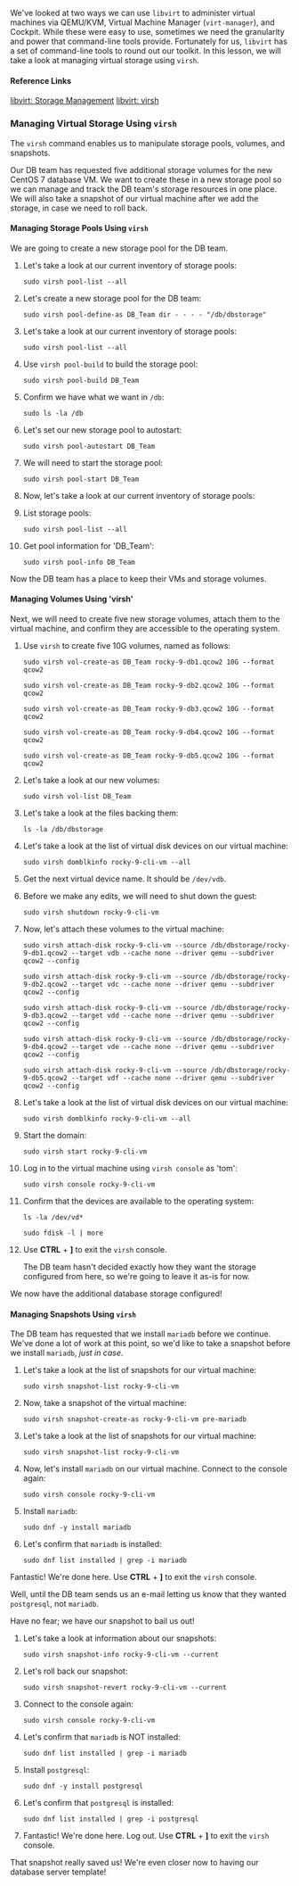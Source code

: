 We've looked at two ways we can use `libvirt` to administer virtual machines via QEMU/KVM, Virtual Machine Manager (`virt-manager`), and Cockpit.  While these were easy to use, sometimes we need the granularity and power that command-line tools provide.  Fortunately for us, `libvirt` has a set of command-line tools to round out our toolkit.  In this lesson, we will take a look at managing virtual storage using `virsh`.

#### Reference Links

[libvirt: Storage Management](https://libvirt.org/storage.html)
[libvirt: virsh](https://libvirt.org/manpages/virsh.html#synopsis)

### Managing Virtual Storage Using `virsh`

The `virsh` command enables us to manipulate storage pools, volumes, and snapshots.

Our DB team has requested five additional storage volumes for the new CentOS 7 database VM.  We want to create these in a new storage pool so we can manage and track the DB team's storage resources in one place.  We will also take a snapshot of our virtual machine after we add the storage, in case we need to roll back.

#### Managing Storage Pools Using `virsh`

We are going to create a new storage pool for the DB team.  

1. Let's take a look at our current inventory of storage pools:
    ```
    sudo virsh pool-list --all
    ```
2. Let's create a new storage pool for the DB team:
    ```
    sudo virsh pool-define-as DB_Team dir - - - - "/db/dbstorage"
    ```
3. Let's take a look at our current inventory of storage pools:
    ```
    sudo virsh pool-list --all
    ```
4. Use `virsh pool-build` to build the storage pool:
    ```
    sudo virsh pool-build DB_Team
    ```
5. Confirm we have what we want in `/db`:
    ```
    sudo ls -la /db
    ```
6. Let's set our new storage pool to autostart:
    ```
    sudo virsh pool-autostart DB_Team
    ```
7. We will need to start the storage pool:
    ```
    sudo virsh pool-start DB_Team
    ```
8. Now, let's take a look at our current inventory of storage pools:

9. List storage pools:
    ```
    sudo virsh pool-list --all
    ```
10. Get pool information for 'DB_Team':
    ```
    sudo virsh pool-info DB_Team
    ```
Now the DB team has a place to keep their VMs and storage volumes.

#### Managing Volumes Using 'virsh'

Next, we will need to create five new storage volumes, attach them to the virtual machine, and confirm they are accessible to the operating system.

1. Use `virsh` to create five 10G volumes, named as follows:
    ```
    sudo virsh vol-create-as DB_Team rocky-9-db1.qcow2 10G --format qcow2
    ```
    ```
    sudo virsh vol-create-as DB_Team rocky-9-db2.qcow2 10G --format qcow2
    ```
    ```
    sudo virsh vol-create-as DB_Team rocky-9-db3.qcow2 10G --format qcow2
    ```
    ```
    sudo virsh vol-create-as DB_Team rocky-9-db4.qcow2 10G --format qcow2
    ```
    ```
    sudo virsh vol-create-as DB_Team rocky-9-db5.qcow2 10G --format qcow2
    ```
2. Let's take a look at our new volumes:
    ```
    sudo virsh vol-list DB_Team
    ```
3. Let's take a look at the files backing them:
    ```
    ls -la /db/dbstorage
    ```
4. Let's take a look at the list of virtual disk devices on our virtual machine:
    ```
    sudo virsh domblkinfo rocky-9-cli-vm --all
    ```
5. Get the next virtual device name.  It should be `/dev/vdb`.

6. Before we make any edits, we will need to shut down the guest:
    ```
    sudo virsh shutdown rocky-9-cli-vm
    ```
7. Now, let's attach these volumes to the virtual machine:
    ```
    sudo virsh attach-disk rocky-9-cli-vm --source /db/dbstorage/rocky-9-db1.qcow2 --target vdb --cache none --driver qemu --subdriver qcow2 --config
    ```
    ```
    sudo virsh attach-disk rocky-9-cli-vm --source /db/dbstorage/rocky-9-db2.qcow2 --target vdc --cache none --driver qemu --subdriver qcow2 --config
    ```
    ```
    sudo virsh attach-disk rocky-9-cli-vm --source /db/dbstorage/rocky-9-db3.qcow2 --target vdd --cache none --driver qemu --subdriver qcow2 --config
    ```
    ```
    sudo virsh attach-disk rocky-9-cli-vm --source /db/dbstorage/rocky-9-db4.qcow2 --target vde --cache none --driver qemu --subdriver qcow2 --config
    ```
    ```
    sudo virsh attach-disk rocky-9-cli-vm --source /db/dbstorage/rocky-9-db5.qcow2 --target vdf --cache none --driver qemu --subdriver qcow2 --config
    ```
8. Let's take a look at the list of virtual disk devices on our virtual machine:
    ```
    sudo virsh domblkinfo rocky-9-cli-vm --all
    ```
9. Start the domain:
    ```
    sudo virsh start rocky-9-cli-vm
    ```
10. Log in to the virtual machine using `virsh console` as 'tom':
    ```
    sudo virsh console rocky-9-cli-vm
    ```
11. Confirm that the devices are available to the operating system:
    ```
    ls -la /dev/vd*
    ```
    ```
    sudo fdisk -l | more
    ```
12. Use **CTRL** + **]** to exit the `virsh` console.

    The DB team hasn't decided exactly how they want the storage configured from here, so we're going to leave it as-is for now.

We now have the additional database storage configured!

#### Managing Snapshots Using `virsh`

The DB team has requested that we install `mariadb` before we continue.  We've done a lot of work at this point, so we'd like to take a snapshot before we install `mariadb`, *just in case*.

1. Let's take a look at the list of snapshots for our virtual machine:
    ```
    sudo virsh snapshot-list rocky-9-cli-vm
    ```
2. Now, take a snapshot of the virtual machine:
    ```
    sudo virsh snapshot-create-as rocky-9-cli-vm pre-mariadb
    ```
3. Let's take a look at the list of snapshots for our virtual machine:
    ```
    sudo virsh snapshot-list rocky-9-cli-vm
    ```
4. Now, let's install `mariadb` on our virtual machine.  Connect to the console again:
    ```
    sudo virsh console rocky-9-cli-vm
    ```
5. Install `mariadb`:
    ```
    sudo dnf -y install mariadb
    ```
6. Let's confirm that `mariadb` is installed:
    ```
    sudo dnf list installed | grep -i mariadb
    ```
Fantastic!  We're done here.  Use **CTRL** + **]** to exit the `virsh` console.

Well, until the DB team sends us an e-mail letting us know that they wanted `postgresql`, not `mariadb`.

Have no fear; we have our snapshot to bail us out!

1. Let's take a look at information about our snapshots:
    ```
    sudo virsh snapshot-info rocky-9-cli-vm --current
    ```
2. Let's roll back our snapshot:
    ```
    sudo virsh snapshot-revert rocky-9-cli-vm --current
    ```
3. Connect to the console again:
    ```
    sudo virsh console rocky-9-cli-vm
    ```
4. Let's confirm that `mariadb` is NOT installed:
    ```
    sudo dnf list installed | grep -i mariadb
    ```
5. Install `postgresql`:
    ```
    sudo dnf -y install postgresql
    ```
6. Let's confirm that `postgresql` is installed:
    ```
    sudo dnf list installed | grep -i postgresql
    ```
7. Fantastic!  We're done here.  Log out.  Use **CTRL** + **]** to exit the `virsh` console.

That snapshot really saved us!  We're even closer now to having our database server template!